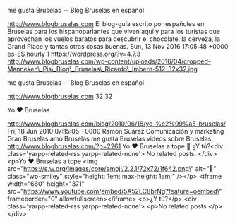me gusta Bruselas -- Blog Bruselas en español

http://www.blogbruselas.com El blog-guía escrito por españoles en
Bruselas para los hispanoparlantes que viven aquí y para los turistas
que aprovechan los vuelos baratos para descubrir el chocolate, la
cerveza, la Grand Place y tantas otras cosas buenas. Sun, 13 Nov 2016
17:05:48 +0000 es-ES hourly 1 https://wordpress.org/?v=4.7.3
http://www.blogbruselas.com/wp-content/uploads/2016/04/cropped-Manneken\_Pis\_Blog\_Bruselas\_Ricardo\_Imbern-512-32x32.jpg

me gusta Bruselas -- Blog Bruselas en español

http://www.blogbruselas.com 32 32

Yo ♥ Bruselas

http://www.blogbruselas.com/blog/2010/06/18/yo-%e2%99%a5-bruselas/ Fri,
18 Jun 2010 07:15:05 +0000 Ramón Suárez Comunicación y marketing Gran
Bruselas amo Bruselas me gusta Bruselas videos sobre Bruselas
http://www.blogbruselas.com/?p=2261 Yo ♥ Bruselas a tope 🙂 ¿Y tú?\<div
class=\'yarpp-related-rss yarpp-related-none\'\> No related posts.
\</div\> \<p\>Yo ♥ Bruselas a tope \<img
src=\"https://s.w.org/images/core/emoji/2.2.1/72x72/1f642.png\"
alt=\"🙂\" class=\"wp-smiley\" style=\"height: 1em; max-height: 1em;\"
/\>\</p\> \<iframe width=\"660\" height=\"371\"
src=\"https://www.youtube.com/embed/5A52LC8brNg?feature=oembed\"
frameborder=\"0\" allowfullscreen\>\</iframe\> \<p\>¿Y tú?\</p\> \<div
class=\'yarpp-related-rss yarpp-related-none\'\> \<p\>No related
posts.\</p\> \</div\>

